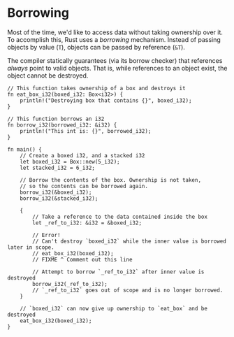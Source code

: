 # Borrowing

Most of the time, we'd like to access data without taking ownership over
it. To accomplish this, Rust uses a *borrowing* mechanism. Instead of
passing objects by value (`T`), objects can be passed by reference (`&T`).

The compiler statically guarantees (via its borrow checker) that references 
*always* point to valid objects. That is, while references to an object
exist, the object cannot be destroyed.

```rust,editable,ignore,mdbook-runnable
// This function takes ownership of a box and destroys it
fn eat_box_i32(boxed_i32: Box<i32>) {
    println!("Destroying box that contains {}", boxed_i32);
}

// This function borrows an i32
fn borrow_i32(borrowed_i32: &i32) {
    println!("This int is: {}", borrowed_i32);
}

fn main() {
    // Create a boxed i32, and a stacked i32
    let boxed_i32 = Box::new(5_i32);
    let stacked_i32 = 6_i32;

    // Borrow the contents of the box. Ownership is not taken,
    // so the contents can be borrowed again.
    borrow_i32(&boxed_i32);
    borrow_i32(&stacked_i32);

    {
        // Take a reference to the data contained inside the box
        let _ref_to_i32: &i32 = &boxed_i32;

        // Error!
        // Can't destroy `boxed_i32` while the inner value is borrowed later in scope.
        // eat_box_i32(boxed_i32);
        // FIXME ^ Comment out this line

        // Attempt to borrow `_ref_to_i32` after inner value is destroyed
        borrow_i32(_ref_to_i32);
        // `_ref_to_i32` goes out of scope and is no longer borrowed.
    }

    // `boxed_i32` can now give up ownership to `eat_box` and be destroyed
    eat_box_i32(boxed_i32);
}
```
